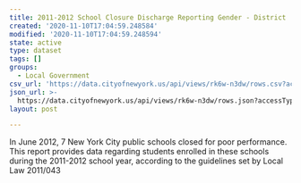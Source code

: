 ```yaml
---
title: 2011-2012 School Closure Discharge Reporting Gender - District
created: '2020-11-10T17:04:59.248584'
modified: '2020-11-10T17:04:59.248594'
state: active
type: dataset
tags: []
groups:
  - Local Government
csv_url: 'https://data.cityofnewyork.us/api/views/rk6w-n3dw/rows.csv?accessType=DOWNLOAD'
json_url: >-
  https://data.cityofnewyork.us/api/views/rk6w-n3dw/rows.json?accessType=DOWNLOAD
layout: post

---
```

In June 2012, 7 New York City public schools closed for poor performance.  This report provides data regarding students enrolled in these schools during the 2011-2012 school year, according to the guidelines set by Local Law 2011/043
